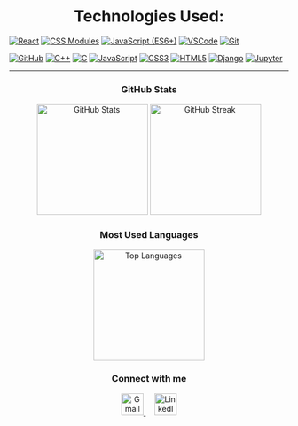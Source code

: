 ### <h1 align="center"> Technologies Used:


[![React](https://img.shields.io/badge/React-61DAFB?logo=react&logoColor=black&style=for-the-badge)](https://reactjs.org/)
[![CSS Modules](https://img.shields.io/badge/CSS_Modular-1572B6?logo=css3&logoColor=white&style=for-the-badge)](https://github.com/css-modules/css-modules)
[![JavaScript (ES6+)](https://img.shields.io/badge/JavaScript_ES6+-F7DF1E?logo=javascript&logoColor=black&style=for-the-badge)](https://developer.mozilla.org/en-US/docs/Web/JavaScript)
[![VSCode](https://img.shields.io/badge/VSCode-007ACC?logo=visual-studio-code&logoColor=white&style=for-the-badge)](https://code.visualstudio.com/)
[![Git](https://img.shields.io/badge/Git-F05032?logo=git&logoColor=white&style=for-the-badge)](https://git-scm.com/)


[![GitHub](https://img.shields.io/badge/GitHub-181717?logo=github&logoColor=white&style=for-the-badge)](https://github.com/)
[![C++](https://img.shields.io/badge/C++-00599C?logo=c%2B%2B&logoColor=white&style=for-the-badge)](https://isocpp.org/)
[![C](https://img.shields.io/badge/C-00599C?logo=c&logoColor=white&style=for-the-badge)](https://en.wikipedia.org/wiki/C_(programming_language))
[![JavaScript](https://img.shields.io/badge/JavaScript-F7DF1E?logo=javascript&logoColor=black&style=for-the-badge)](https://developer.mozilla.org/en-US/docs/Web/JavaScript)
[![CSS3](https://img.shields.io/badge/CSS3-1572B6?logo=css3&logoColor=white&style=for-the-badge)](https://developer.mozilla.org/en-US/docs/Web/CSS)
[![HTML5](https://img.shields.io/badge/HTML5-E34F26?logo=html5&logoColor=white&style=for-the-badge)](https://developer.mozilla.org/en-US/docs/Web/HTML)
[![Django](https://img.shields.io/badge/Django-092E20?logo=django&logoColor=white&style=for-the-badge)](https://www.djangoproject.com/)
[![Jupyter](https://img.shields.io/badge/Jupyter-F37626?logo=jupyter&logoColor=white&style=for-the-badge)](https://jupyter.org/)

---



<h3 align="center"> GitHub Stats</h3>

<p align="center">
  <img src="https://github-readme-stats.vercel.app/api?username=SafaaRamadan&show_icons=true&theme=tokyonight&count_private=true" alt="GitHub Stats" height="200"/>
  <img src="https://github-readme-streak-stats.herokuapp.com?user=SafaaRamadan&theme=tokyonight&date_format=M%20j%5B%2C%20Y%5D" alt="GitHub Streak" height="200"/>
</p>

<h3 align="center"> Most Used Languages</h3>

<p align="center">
  <img src="https://github-readme-stats.vercel.app/api/top-langs/?username=SafaaRamadan&layout=compact&theme=tokyonight&langs_count=8" alt="Top Languages" height="200"/>
</p>


<h3 align="center">Connect with me</h3>

<p align="center">
  <a href="mailto:safaaramadan250@gmail.com" target="_blank">
    <img src="https://img.icons8.com/fluency/48/gmail-new.png" alt="Gmail" width="40"/>
  </a>
  &nbsp;&nbsp;&nbsp;
  <a href="https://www.linkedin.com/in/safaa-ramadan-692a14264/" target="_blank">
    <img src="https://img.icons8.com/color/48/linkedin.png" alt="LinkedIn" width="40"/>
  </a>
</p>

